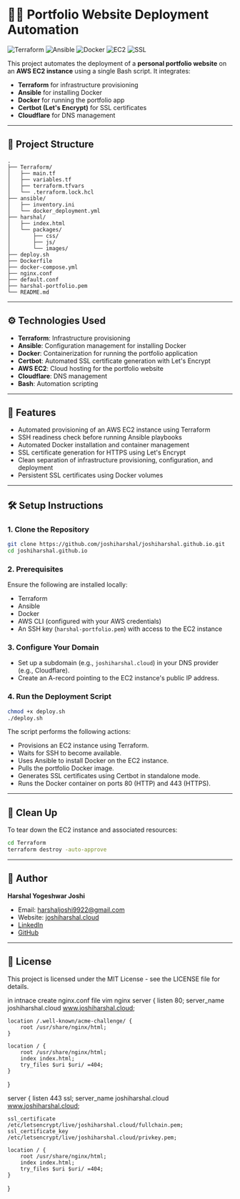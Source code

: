 # 🧑‍💻 Portfolio Website Deployment Automation

![Terraform](https://img.shields.io/badge/Terraform-AWS-blue?logo=terraform)
![Ansible](https://img.shields.io/badge/Ansible-Config--Mgmt-red?logo=ansible)
![Docker](https://img.shields.io/badge/Docker-Container-blue?logo=docker)
![EC2](https://img.shields.io/badge/AWS-EC2-orange?logo=amazon-aws)
![SSL](https://img.shields.io/badge/SSL-Let's%20Encrypt-green?logo=letsencrypt)

This project automates the deployment of a **personal portfolio website** on an **AWS EC2 instance** using a single Bash script. It integrates:

- **Terraform** for infrastructure provisioning  
- **Ansible** for installing Docker  
- **Docker** for running the portfolio app  
- **Certbot (Let's Encrypt)** for SSL certificates  
- **Cloudflare** for DNS management  

---

## 📁 Project Structure

```
.
├── Terraform/
│   ├── main.tf
│   ├── variables.tf
│   ├── terraform.tfvars
│   └── .terraform.lock.hcl
├── ansible/
│   ├── inventory.ini
│   └── docker_deployment.yml
├── harshal/
│   ├── index.html
│   └── packages/
│       ├── css/
│       ├── js/
│       └── images/
├── deploy.sh
├── Dockerfile
├── docker-compose.yml
├── nginx.conf
├── default.conf
├── harshal-portfolio.pem
└── README.md
```

---

## ⚙️ Technologies Used

- **Terraform**: Infrastructure provisioning  
- **Ansible**: Configuration management for installing Docker  
- **Docker**: Containerization for running the portfolio application  
- **Certbot**: Automated SSL certificate generation with Let's Encrypt  
- **AWS EC2**: Cloud hosting for the portfolio website  
- **Cloudflare**: DNS management  
- **Bash**: Automation scripting  

---

## 🚀 Features

- Automated provisioning of an AWS EC2 instance using Terraform  
- SSH readiness check before running Ansible playbooks  
- Automated Docker installation and container management  
- SSL certificate generation for HTTPS using Let's Encrypt  
- Clean separation of infrastructure provisioning, configuration, and deployment  
- Persistent SSL certificates using Docker volumes  

---

## 🛠️ Setup Instructions

### 1. Clone the Repository

```sh
git clone https://github.com/joshiharshal/joshiharshal.github.io.git
cd joshiharshal.github.io
```

### 2. Prerequisites

Ensure the following are installed locally:

- Terraform
- Ansible
- Docker
- AWS CLI (configured with your AWS credentials)
- An SSH key (`harshal-portfolio.pem`) with access to the EC2 instance

### 3. Configure Your Domain

- Set up a subdomain (e.g., `joshiharshal.cloud`) in your DNS provider (e.g., Cloudflare).
- Create an A-record pointing to the EC2 instance's public IP address.

### 4. Run the Deployment Script

```sh
chmod +x deploy.sh
./deploy.sh
```

The script performs the following actions:

- Provisions an EC2 instance using Terraform.
- Waits for SSH to become available.
- Uses Ansible to install Docker on the EC2 instance.
- Pulls the portfolio Docker image.
- Generates SSL certificates using Certbot in standalone mode.
- Runs the Docker container on ports 80 (HTTP) and 443 (HTTPS).

---

## 🧹 Clean Up

To tear down the EC2 instance and associated resources:

```sh
cd Terraform
terraform destroy -auto-approve
```

---

## 👤 Author

**Harshal Yogeshwar Joshi**

- Email: harshaljoshi9922@gmail.com
- Website: [joshiharshal.cloud](https://joshiharshal.cloud)
- [LinkedIn](https://www.linkedin.com/in/harshal-joshi003/)
- [GitHub](https://github.com/joshiharshal)

---

## 📜 License

This project is licensed under the MIT License - see the LICENSE file for details.


in intnace create nginx.conf file
vim nginx
server {
    listen 80;
    server_name joshiharshal.cloud www.joshiharshal.cloud;

    location /.well-known/acme-challenge/ {
        root /usr/share/nginx/html;
    }

    location / {
        root /usr/share/nginx/html;
        index index.html;
        try_files $uri $uri/ =404;
    }
}

server {
    listen 443 ssl;
    server_name joshiharshal.cloud www.joshiharshal.cloud;

    ssl_certificate /etc/letsencrypt/live/joshiharshal.cloud/fullchain.pem;
    ssl_certificate_key /etc/letsencrypt/live/joshiharshal.cloud/privkey.pem;

    location / {
        root /usr/share/nginx/html;
        index index.html;
        try_files $uri $uri/ =404;
    }
}
